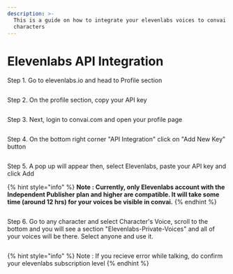 ```yaml
---
description: >-
  This is a guide on how to integrate your elevenlabs voices to convai
  characters
---
```


# Elevenlabs API Integration

Step 1.  Go to elevenlabs.io and head to Profile section

<figure><img src="https://files.gitbook.com/v0/b/gitbook-x-prod.appspot.com/o/spaces%2FtvHXv9Cpl8QzA5tY9MJh%2Fuploads%2FTXs8m6sfTkHUGY88wCg1%2FScreenshot%202024-02-06%20at%206.40.25%E2%80%AFPM.png?alt=media&#x26;token=81ef9ec3-862f-43ab-bce4-80c04276894c" alt=""><figcaption></figcaption></figure>

Step 2. On the profile section, copy your API key

<figure><img src="https://files.gitbook.com/v0/b/gitbook-x-prod.appspot.com/o/spaces%2FtvHXv9Cpl8QzA5tY9MJh%2Fuploads%2FalVo61ZOonUchiuW2Rcs%2FScreenshot%202024-02-06%20at%206.43.38%E2%80%AFPM.png?alt=media&#x26;token=46c2afc6-19f9-4683-b6d3-0eee70d99cc2" alt=""><figcaption></figcaption></figure>

Step 3. Next, login to convai.com and open your profile page

<figure><img src="https://files.gitbook.com/v0/b/gitbook-x-prod.appspot.com/o/spaces%2FtvHXv9Cpl8QzA5tY9MJh%2Fuploads%2FAJxT96IvZIPOhEMg3M5G%2FScreenshot%202024-02-06%20at%206.45.04%E2%80%AFPM.png?alt=media&#x26;token=9103ac42-6597-48d8-8e0f-c429acfaaa49" alt=""><figcaption></figcaption></figure>

Step 4. On the bottom right corner "API Integration" click on "Add New Key" button

<figure><img src="https://files.gitbook.com/v0/b/gitbook-x-prod.appspot.com/o/spaces%2FtvHXv9Cpl8QzA5tY9MJh%2Fuploads%2F020q6KHXzBGa8n8G2e5U%2FScreenshot%202024-02-06%20at%206.45.53%E2%80%AFPM.png?alt=media&#x26;token=dd50f22d-9d5d-4a38-8ade-9687e944b4f7" alt=""><figcaption></figcaption></figure>

Step 5. A pop up will appear then, select Elevenlabs, paste your API key and click Add

{% hint style="info" %}
**Note : Currently, only Elevenlabs account with the Independent Publisher plan and higher are compatible. It will take some time (around 12 hrs) for your voices be visible in convai.**
{% endhint %}

<figure><img src="https://files.gitbook.com/v0/b/gitbook-x-prod.appspot.com/o/spaces%2FtvHXv9Cpl8QzA5tY9MJh%2Fuploads%2Fs8EbPIU1l9PpKRJNuseC%2FScreenshot%202024-02-06%20at%206.48.43%E2%80%AFPM.png?alt=media&#x26;token=774991bb-c41a-4743-afed-6e0094850c81" alt=""><figcaption></figcaption></figure>

Step 6. Go to any character and select Character's Voice, scroll to the bottom and you will see a section "Elevenlabs-Private-Voices" and all of your voices will be there. Select anyone and use it.

<figure><img src="https://files.gitbook.com/v0/b/gitbook-x-prod.appspot.com/o/spaces%2FtvHXv9Cpl8QzA5tY9MJh%2Fuploads%2FS9INCC48hKOpkP85fLXI%2FScreenshot%202024-02-06%20at%207.04.09%E2%80%AFPM.png?alt=media&#x26;token=f0168791-2e67-49fe-bc8b-21eee468870b" alt=""><figcaption></figcaption></figure>

{% hint style="info" %}
Note : If you recieve error while talking, do confirm your elevenlabs subscription level
{% endhint %}
